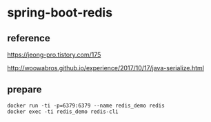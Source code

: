 # spring-boot-redis

## reference
https://jeong-pro.tistory.com/175

http://woowabros.github.io/experience/2017/10/17/java-serialize.html

## prepare
```
docker run -ti -p=6379:6379 --name redis_demo redis
docker exec -ti redis_demo redis-cli
```
